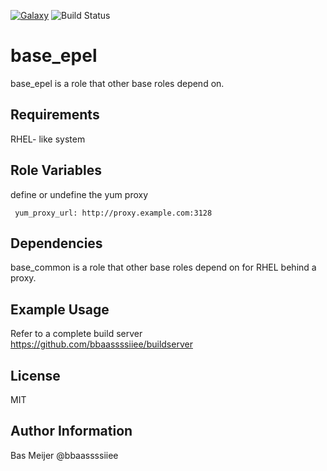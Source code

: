 [![Galaxy](https://img.shields.io/badge/galaxy-dockpack.base__epel-blue.svg?style=flat)](https://galaxy.ansible.com/dockpack/base_epel)
![Build Status](https://api.travis-ci.com/dockpack/base_epel.svg)

base_epel
=========

base_epel is a role that other base roles depend on.

Requirements
------------

RHEL- like system


Role Variables
--------------
define or undefine the yum proxy

     yum_proxy_url: http://proxy.example.com:3128


Dependencies
------------

base_common is a role that other base roles depend on for RHEL behind a proxy.

Example Usage
----------------

Refer to a complete build server https://github.com/bbaassssiiee/buildserver

License
-------

MIT

Author Information
------------------

Bas Meijer
@bbaassssiiee
